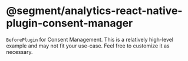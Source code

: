 # @segment/analytics-react-native-plugin-consent-manager

`BeforePlugin` for Consent Management. This is a relatively high-level example and may not fit your use-case. Feel free to customize it as necessary. 
